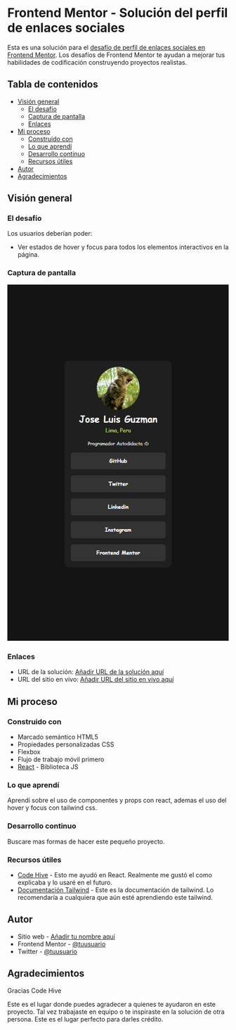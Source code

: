 # Frontend Mentor - Solución del perfil de enlaces sociales

Esta es una solución para el [desafío de perfil de enlaces sociales en Frontend Mentor](https://www.frontendmentor.io/challenges/social-links-profile-UG32l9m6dQ). Los desafíos de Frontend Mentor te ayudan a mejorar tus habilidades de codificación construyendo proyectos realistas.

## Tabla de contenidos

- [Visión general](#visión-general)
  - [El desafío](#el-desafío)
  - [Captura de pantalla](#captura-de-pantalla)
  - [Enlaces](#enlaces)
- [Mi proceso](#mi-proceso)
  - [Construido con](#construido-con)
  - [Lo que aprendí](#lo-que-aprendí)
  - [Desarrollo continuo](#desarrollo-continuo)
  - [Recursos útiles](#recursos-útiles)
- [Autor](#autor)
- [Agradecimientos](#agradecimientos)

## Visión general

### El desafío

Los usuarios deberían poder:

- Ver estados de hover y focus para todos los elementos interactivos en la página.

### Captura de pantalla

![Captura de pantalla](./src\assets\images\Social-Captura.png)

### Enlaces

- URL de la solución: [Añadir URL de la solución aquí](https://tu-url-de-solución.com)
- URL del sitio en vivo: [Añadir URL del sitio en vivo aquí](https://tu-url-del-sitio-en-vivo.com)

## Mi proceso

### Construido con

- Marcado semántico HTML5
- Propiedades personalizadas CSS
- Flexbox
- Flujo de trabajo móvil primero
- [React](https://reactjs.org/) - Biblioteca JS

### Lo que aprendí

Aprendí sobre el uso de componentes y props con react, ademas el uso del hover y focus con tailwind css. 

### Desarrollo continuo

Buscare mas formas de hacer este pequeño proyecto.

### Recursos útiles

- [Code Hive](https://youtube.com/playlist?list=PLvSctTY7FvX_gQP8IbI-zQb8oR_3E445j&feature=shared) - Esto me ayudó en React. Realmente me gustó el como explicaba y lo usaré en el futuro.
- [Documentación Tailwind](https://tailwindcss.com/docs/installation) - Este es la documentación de tailwind. Lo recomendaría a cualquiera que aún esté aprendiendo este tailwind.

## Autor

- Sitio web - [Añadir tu nombre aquí](https://www.tu-sitio.com)
- Frontend Mentor - [@tuusuario](https://www.frontendmentor.io/profile/tuusuario)
- Twitter - [@tuusuario](https://www.twitter.com/tuusuario)

## Agradecimientos

Gracias Code Hive

Este es el lugar donde puedes agradecer a quienes te ayudaron en este proyecto. Tal vez trabajaste en equipo o te inspiraste en la solución de otra persona. Este es el lugar perfecto para darles crédito.
